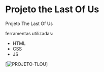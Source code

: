 # Projeto the Last Of Us

Projeto The Last Of Us

ferramentas utilizadas:
- HTML
- CSS
- JS

[<img src="./gif-TLOU.gif" alt="PROJETO-TLOU">]

